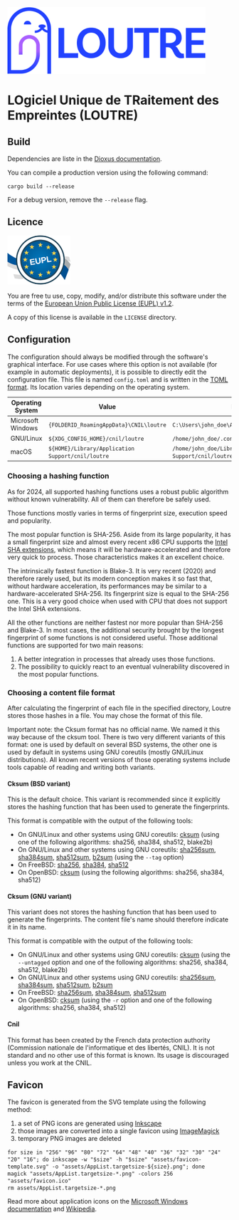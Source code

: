 ![Logo LOUTRE](https://raw.githubusercontent.com/LINCnil/loutre/main/assets/banner.png)

# LOgiciel Unique de TRaitement des Empreintes (LOUTRE)


## Build

Dependencies are liste in the [Dioxus documentation][dioxus_doc].

You can compile a production version using the following command:

```
cargo build --release
```

For a debug version, remove the `--release` flag.

[dioxus_doc]: https://dioxuslabs.com/learn/0.5/getting_started


## Licence

![Logo EUPL](https://raw.githubusercontent.com/LINCnil/loutre/main/LICENSE/Logo_EUPL.png)

You are free tu use, copy, modify, and/or distribute this software under the
terms of the [European Union Public License (EUPL) v1.2][eupl_12].

A copy of this license is available in the `LICENSE` directory.

[eupl_12]: https://joinup.ec.europa.eu/collection/eupl/eupl-text-eupl-12


## Configuration

The configuration should always be modified through the software's graphical
interface. For use cases where this option is not available (for example in
automatic deployments), it is possible to directly edit the configuration file.
This file is named `config.toml` and is written in the [TOML format][toml]. Its
location varies depending on the operating system.

| Operating System  | Value                                             | Example                                                  |
| ----------------- | ------------------------------------------------- | -------------------------------------------------------- |
| Microsoft Windows | `{FOLDERID_RoamingAppData}\CNIL\loutre`           | `C:\Users\john_doe\AppData\Roaming\CNIL\loutre`          |
| GNU/Linux         | `${XDG_CONFIG_HOME}/cnil/loutre`                  | `/home/john_doe/.config/cnil/loutre`                     |
| macOS             | `${HOME}/Library/Application Support/cnil/loutre` | `/home/john_doe/Library/Application Support/cnil/loutre` |

[toml]: https://toml.io/

### Choosing a hashing function

As for 2024, all supported hashing functions uses a robust public algorithm
without known vulnerability. All of them can therefore be safely used.

Those functions mostly varies in terms of fingerprint size, execution speed and
popularity.

The most popular function is SHA-256. Aside from its large popularity, it has a
small fingerprint size and almost every recent x86 CPU supports the [Intel SHA
extensions][x86_sha], which means it will be hardware-accelerated and therefore
very quick to process. Those characteristics makes it an excellent choice.

The intrinsically fastest function is Blake-3. It is very recent (2020) and
therefore rarely used, but its modern conception makes it so fast that, without
hardware acceleration, its performances may be similar to a
hardware-accelerated SHA-256. Its fingerprint size is equal to the SHA-256 one.
This is a very good choice when used with CPU that does not support the Intel
SHA extensions.

All the other functions are neither fastest nor more popular than SHA-256 and
Blake-3. In most cases, the additional security brought by the longest
fingerprint of some functions is not considered useful. Those additional
functions are supported for two main reasons:

1. A better integration in processes that already uses those functions.
2. The possibility to quickly react to an eventual vulnerability discovered in
   the most popular functions.

[x86_sha]: https://www.intel.com/content/www/us/en/developer/articles/technical/intel-sha-extensions.html

### Choosing a content file format

After calculating the fingerprint of each file in the specified directory,
Loutre stores those hashes in a file. You may chose the format of this file.

Important note: the Cksum format has no official name. We named it this way
because of the cksum tool. There is two very different variants of this format:
one is used by default on several BSD systems, the other one is used by default
in systems using GNU coreutils (mostly GNU/Linux distributions). All known
recent versions of those operating systems include tools capable of reading and
writing both variants.

#### Cksum (BSD variant)

This is the default choice. This variant is recommended since it explicitly
stores the hashing function that has been used to generate the fingerprints.

This format is compatible with the output of the following tools:

- On GNU/Linux and other systems using GNU coreutils: [cksum][gnu_cksum] (using
  one of the following algorithms: sha256, sha384, sha512, blake2b)
- On GNU/Linux and other systems using GNU coreutils:
  [sha256sum][gnu_sha256sum], [sha384sum][gnu_sha384sum],
  [sha512sum][gnu_sha512sum], [b2sum][gnu_b2sum] (using the `--tag` option)
- On FreeBSD: [sha256][freebsd_sha256], [sha384][freebsd_sha384],
  [sha512][freebsd_sha512]
- On OpenBSD: [cksum][openbsd_cksum] (using the following algorithms: sha256,
  sha384, sha512)

#### Cksum (GNU variant)

This variant does not stores the hashing function that has been used to
generate the fingerprints. The content file's name should therefore indicate it
in its name.

This format is compatible with the output of the following tools:

- On GNU/Linux and other systems using GNU coreutils: [cksum][gnu_cksum] (using
  the `--untagged` option and one of the following algorithms: sha256, sha384,
  sha512, blake2b)
- On GNU/Linux and other systems using GNU coreutils:
  [sha256sum][gnu_sha256sum], [sha384sum][gnu_sha384sum],
  [sha512sum][gnu_sha512sum], [b2sum][gnu_b2sum]
- On FreeBSD: [sha256sum][freebsd_sha256sum], [sha384sum][freebsd_sha384sum],
  [sha512sum][freebsd_sha512sum]
- On OpenBSD: [cksum][openbsd_cksum] (using the `-r` option and one of the
  following algorithms: sha256, sha384, sha512)

#### Cnil

This format has been created by the French data protection authority
(Commission nationale de l'informatique et des libertés, CNIL). It is not
standard and no other use of this format is known. Its usage is discouraged
unless you work at the CNIL.

[gnu_sha256sum]: https://man.archlinux.org/man/sha256sum.1
[gnu_sha384sum]: https://man.archlinux.org/man/sha384sum.1
[gnu_sha512sum]: https://man.archlinux.org/man/sha512sum.1
[gnu_b2sum]: https://man.archlinux.org/man/b2sum.1
[gnu_cksum]: https://man.archlinux.org/man/cksum.1
[freebsd_sha256sum]: https://man.freebsd.org/cgi/man.cgi?query=sha256sum
[freebsd_sha384sum]: https://man.freebsd.org/cgi/man.cgi?query=sha384sum
[freebsd_sha512sum]: https://man.freebsd.org/cgi/man.cgi?query=sha512sum
[freebsd_sha256]: https://man.freebsd.org/cgi/man.cgi?query=sha256
[freebsd_sha384]: https://man.freebsd.org/cgi/man.cgi?query=sha384
[freebsd_sha512]: https://man.freebsd.org/cgi/man.cgi?query=sha512
[openbsd_cksum]: https://man.openbsd.org/cksum.1


## Favicon

The favicon is generated from the SVG template using the following method:

1. a set of PNG icons are generated using [Inkscape][inkscape]
2. those images are converted into a single favicon using [ImageMagick][magick]
3. temporary PNG images are deleted

```
for size in "256" "96" "80" "72" "64" "48" "40" "36" "32" "30" "24" "20" "16"; do inkscape -w "$size" -h "$size" "assets/favicon-template.svg" -o "assets/AppList.targetsize-${size}.png"; done
magick "assets/AppList.targetsize-*.png" -colors 256 "assets/favicon.ico"
rm assets/AppList.targetsize-*.png
```

Read more about application icons on the [Microsoft Windows
documentation][ms_icons] and [Wikipedia][wiki_icons].

[inkscape]: https://inkscape.org/
[magick]: https://imagemagick.org/
[ms_icons]: https://learn.microsoft.com/en-us/windows/apps/design/style/iconography/app-icon-construction
[wiki_icons]: https://en.wikipedia.org/wiki/ICO_(file_format)
